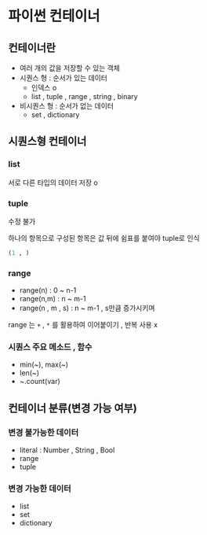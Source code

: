 # 파이썬 컨테이너

## 컨테이너란

- 여러 개의 값을 저장할 수 있는 객체
- 시퀀스 형 : 순서가 있는 데이터
  - 인덱스 o
  - list , tuple , range , string , binary
- 비시퀀스 형 : 순서가 없는 데이터
  - set , dictionary



## 시퀀스형 컨테이너

### list

 서로 다른 타입의 데이터 저장 o

### tuple

 수정 불가

 하나의 항목으로 구성된 항목은 값 뒤에 쉼표를 붙여야 tuple로 인식

```python
(1 , )
```

### range

- range(n) : 0 ~ n-1
- range(n,m) : n ~ m-1
- range(n , m , s) : n ~ m-1 , s만큼 증가시키며

 range 는 `+`  , `*`  를 활용하여 이어붙이기 , 반복 사용 x

### 시퀀스 주요 메소드 , 함수

- min(~), max(~)
- len(~)
- ~.count(var)



## 컨테이너 분류(변경 가능 여부)

### 변경 불가능한 데이터

- literal : Number , String , Bool
- range
- tuple

### 변경 가능한 데이터

- list
- set
- dictionary
